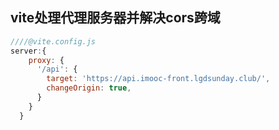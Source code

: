 ## vite处理代理服务器并解决cors跨域

```js
////@vite.config.js
server:{
    proxy: {
      '/api': {
        target: 'https://api.imooc-front.lgdsunday.club/',
        changeOrigin: true,
      }
    }
  }
```